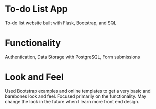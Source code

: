 # To-do List App
 To-do list website built with Flask, Bootstrap, and SQL 

# Functionality 
Authentication, Data Storage with PostgreSQL, Form submissions 

# Look and Feel 
Used Bootstrap examples and online templates to get a very basic and barebones look and feel. Focused primarily on the functionality. May change the look in the future when I learn more front end design. 

